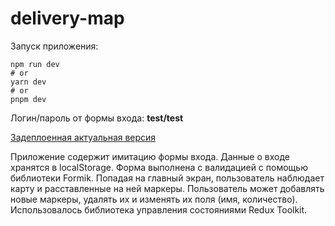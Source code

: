 # delivery-map

Запуск приложения:
```
npm run dev
# or
yarn dev
# or
pnpm dev
```

Логин/пароль от формы входа: <b>test/test</b>

[Задеплоенная актуальная версия](https://delievery-map.vercel.app/)

Приложение содержит имитацию формы входа. Данные о входе хранятся в localStorage.
Форма выполнена с валидацией с помощью библиотеки Formik.
Попадая на главный экран, пользователь наблюдает карту и расставленные на ней маркеры. 
Пользователь может добавлять новые маркеры, удалять их и изменять их поля (имя, количество).
Использовалось библиотека управления состояниями Redux Toolkit. 

